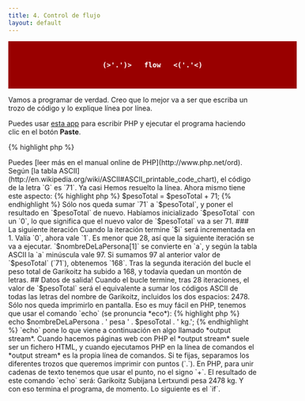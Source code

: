 ```yaml
---
title: 4. Control de flujo
layout: default
---
```


<div style="background-color: #900; text-align: center; width: 100%; padding: 40px; color: white; font-weight: bold; text-align-enter; font-family: monospace">(>'.')>&nbsp;&nbsp;&nbsp;flow&nbsp;&nbsp;&nbsp;<('.'<)</div>

Vamos a programar de verdad. Creo que lo mejor va a ser que escriba un trozo de código y lo explique línea 
por línea.

Puedes usar [esta app](http://codepad.viper-7.com/) para escribir PHP y ejecutar el programa haciendo clic 
en el botón **Paste**.

{% highlight php %}
<?php

$nombreDeLaPersona = "Garikoitz Subijana Lertxundi";
$pesoTotal = 0;

for ($i = 0; $i < strlen($nombreDeLaPersona); $i++) {
    $pesoTotal = $pesoTotal + ord($nombreDeLaPersona[$i]);
}

echo $nombreDeLaPersona . ' pesa ' . $pesoTotal . ' kg.';

{% endhighlight %}

Esto es una versión simplificada de aquel ejemplo de la [lección 1](/curso/lecciones/1/), ahora en PHP en lugar de JavaScript. Hay un montón de cosas que ver.

## Códigos!

Los programas en PHP empiezan con `<?php`. Nada más. Normalmente es el único texto en la primera línea.

## Variables!

El programa comienza **declarando** dos variables, `nombreDeLaPersona` y `pesoTotal`. En PHP las variables
llevan un `$` delante del nombre. En este caso también **inicializamos** las variables, usando el operador
de asignación. Cada línea termina con un punto y coma (`;`), que se usa para terminar *sentencias*.

PHP no requiere (*no permite*, en realidad) especificar el tipo de las variables al definirlas. Escribimos 
el nombre la la variable y su valor y el intérprete (un programa llamado `php.exe`) se encarga de llevar 
la cuenta de qué tipo tiene una variable. Esta estrategia se llama **duck typing**, porque si camina como
un pato, suena como un pato y parece un pato, probablemente sea un pato (esto va totalmente en serio, es [una
cosa que existe en el mundo real](http://en.wikipedia.org/wiki/Duck_typing)).

## Bucles!

Éste es nuestro primer bucle. Los bucles son estructuras de código que nos permiten repetir una serie de acciones
un número de veces. Normalmente cada paso del bucle (cada *iteración*) realiza la misma acción con una lista de
elementos. A veces es difícil ver cuál es la lista de elementos. En nuestro caso es la lista de letras en el
nombre de la persona.

Vamos a usar un bucle `for`, que nos permite especificar un elemento de inicio, cambiarlo en cada iteración 
y comprobar tras cada iteración si la siguiente iteración debe tener lugar. La variable `$i` es inicializada a `0`,
como valor de inicio del bucle. Esta variable se suele llamar *variable de control*. La parte del bucle que va
dentro de los paréntesis suele usarse para inicializar, comprobar y modificar la variable de control, en 
tres secciones.

### Inicialización

{% highlight php %}
$i = 0;
{% endhighlight %}

La primera sección inicializa la variable de control a `0`, es sencillo cual deporte rural.

### Control

{% highlight php %}
$i < strlen($nombreDeLaPersona)
{% endhighlight %}

Uh, esto es nuevo. La segunda sección contiene una **condición**. La condición se comprueba al inicio de cada 
iteración del bucle. Si la condición es *verdadera*, la iteración del bucle se ejecuta. Si la condición es 
*falsa*, la iteración no se ejecuta y el bucle termina.

Nuestra  condición, en palabras, es *"si el valor de la variable `$i` es menor que la longitud de la cadena `$nombreDeLaPersona`"*. La parte `strlen()` es una *llamada a función*, en concreto a la 
función `strlen` o *string length*, 
que se encarga de contar el número de letras, números y signos en una cadena, y devuelve ese número. Es equivalente
a `28`, porque la cadena `"Garikoitz Subijana Lertxundi"` tiene 26 letras y 2 espacios. La condición es, por lo tanto,
*"si el valor de la variable `$i` es menor que 28"*. En la primera iteración del bucle `$i` tiene valor `0`, así 
que el código dentro del bucle `for` va a ejecutarse.

### Modificación

{% highlight php %}
$i++
{% endhighlight %}

La tercera sección que tenemos que escribir al usar un bucle `for` es la de modificación. El comando de modificación 
se ejecuta al final de cada iteración. En nuestro estamos recorriendo cada letra del nombre, empezando desde 0, 
y para cada siguiente iteración queremos queremos que la variable se incremente en 1. La manera más tradicional 
y sencilla de hacerlo es usando el **operador de post-incremento**, `++`, que suma 1 al valor de una variable. 
Para entender mejor lo que está pasando, ten en cuenta que estas dos líneas hacen lo mismo:

{% highlight php %}
$i++;           // usando el operador de post-incremento
$i = $i + 1;    // usando una suma y una asignación
{% endhighlight %}

El bucle se va a ejecutar 28 veces, empezando con `$i` igual a `0` y terminando con `$i` igual a `27`.

## Funciones!

Dentro del bucle tenemos sólo una línea de código, pero da mucho juego:

{% highlight php %}
    $pesoTotal = $pesoTotal + ord($nombreDeLaPersona[$i]);
{% endhighlight %}

Esta línea asigna a la variable `$pesoTotal` la suma del valor actual de `$valorActual` y el resultado de 
la *llamada a función* `ord` con el parámetro `$nombreDeLaPersona[$i]`.

Sabemos que `$nombreDeLaPersona` es una cadena de texto y que `$i` es un número entero entre 0 y 27, que cambia
en cada iteración del bucle. Sólo nos queda saber qué es eso de `[$i]`, ¿no? ¿Te acuerdas cuando tus padres te 
daban una hostia en la mano y decían muy bajito "¡No señales!"? Pues esto es señalar. Estamos diciendo, más
o menos, *"dame esa letra"*, la que está en `$i`. Las cadenas tienen letras y símbolos que se pueden acceder de
uno en uno, empezando por el primero, que tiene el índice `0`, hasta el último, cuyo índice es igual a la longitud 
de la cadena menos 1.

Así que estamos llamado a `ord` con una letra. En la primera iteración del bucle `$i` es `0`, así que 
`$nombreDeLaPersona[$i]` es `$nombreDeLaPersona[0]`, que a su vez significa *el carácter en la posición 0* de 
la cadena `Garikoitz Subijana Lertxundi`: `ord("G")`. La función `ord` convierte una letra en su código ASCII, y
devuelve el código en la forma de un número entero.

> Puedes [leer más en el manual online de PHP](http://www.php.net/ord).

Según [la tabla ASCII](http://en.wikipedia.org/wiki/ASCII#ASCII_printable_code_chart), el código de la letra `G` es `71`. 

Ya casi Hemos resuelto la línea. Ahora mismo tiene este aspecto:

{% highlight php %}
    $pesoTotal = $pesoTotal + 71;
{% endhighlight %}

Sólo nos queda sumar `71` a `$pesoTotal`, y poner el resultado en `$pesoTotal` de nuevo. Habíamos inicializado
`$pesoTotal` con un `0`, lo que significa que el nuevo valor de `$pesoTotal` va a ser 71.

### La siguiente iteración

Cuando la iteración termine `$i` será incrementada en 1. Valía `0`, ahora vale `1`. Es menor que 28, así 
que la siguiente iteración se va a ejecutar. `$nombreDeLaPersona[1]` se convierte en `a`, y según la tabla ASCII
la `a` minúscula vale 97. Si sumamos 97 al anterior valor de `$pesoTotal` (`71`), obtenemos `168`. Tras la 
segunda iteración del bucle el peso total de Garikoitz ha subido a 168, y todavía quedan un montón de letras.

## Datos de salida!

Cuando el bucle termine, tras 28 iteraciones, el valor de `$pesoTotal` será el equivalente a sumar los códigos ASCII
de todas las letras del nombre de Garikoitz, incluidos los dos espacios: 2478. Sólo nos queda imprimirlo en pantalla.
Eso es muy fácil en PHP, tenemos que usar el comando `echo` (se pronuncia *eco*):

{% highlight php %}
echo $nombreDeLaPersona . ' pesa ' . $pesoTotal . ' kg.';
{% endhighlight %}

`echo` pone lo que viene a continuación en algo llamado *output stream*. Cuando hacemos páginas web con PHP 
el *output stream* suele ser un fichero HTML, y cuando ejecutamos PHP en la línea de comandos el *output stream*
es la propia línea de comandos.

Si te fijas, separamos los diferentes trozos que queremos imprimir con puntos (`.`). En PHP, para unir cadenas
de texto tenemos que usar el punto, no el signo `+`. El resultado de este comando `echo` será:

    Garikoitz Subijana Lertxundi pesa 2478 kg.

Y con eso termina el programa, de momento. Lo siguiente es el `if`.


